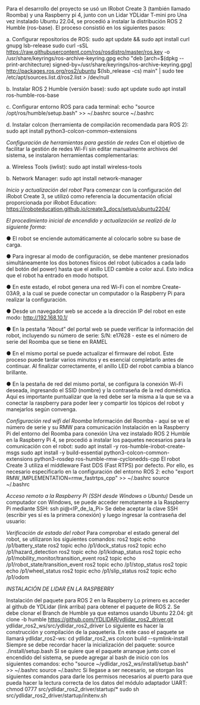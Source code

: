 Para el desarrollo del proyecto se usó un IRobot Create 3 (también llamado Roomba) y una Raspberry pi 4, junto con un Lidar YDLidar T-mini pro
Una vez instalado Ubuntu 22.04, se procedió a instalar la distribución ROS 2 Humble
(ros-base). El proceso consistió en los siguientes pasos:

a. Configurar repositorios de ROS:
sudo apt update && sudo apt install curl gnupg lsb-release
sudo curl -sSL https://raw.githubusercontent.com/ros/rosdistro/master/ros.key -o /usr/share/keyrings/ros-archive-keyring.gpg
echo "deb [arch=$(dpkg --print-architecture) signed-by=/usr/share/keyrings/ros-archive-keyring.gpg] http://packages.ros.org/ros2/ubuntu
$(lsb_release -cs) main" | sudo tee /etc/apt/sources.list.d/ros2.list > /dev/null

b. Instalar ROS 2 Humble (versión base):
sudo apt update
sudo apt install ros-humble-ros-base

c. Configurar entorno ROS para cada terminal:
echo "source /opt/ros/humble/setup.bash" >> ~/.bashrc
source ~/.bashrc

d. Instalar colcon (herramienta de compilación recomendada para ROS 2):
sudo apt install python3-colcon-common-extensions

*Configuración de herramientas para gestión de redes*
Con el objetivo de facilitar la gestión de redes Wi-Fi sin editar manualmente archivos del sistema, se instalaron herramientas complementarias:

a. Wireless Tools (iwlist):
sudo apt install wireless-tools


b. Network Manager:
sudo apt install network-manager


*Inicio y actualización del robot*
Para comenzar con la configuración del iRobot Create 3, se utilizó como referencia la documentación oficial proporcionada por iRobot Education:
https://iroboteducation.github.io/create3_docs/setup/ubuntu2204/


*El procedimiento inicial de encendido y actualización se realizó de la siguiente forma:*


● El robot se enciende automáticamente al colocarlo sobre su base de carga.


● Para ingresar al modo de configuración, se debe mantener presionados simultáneamente los dos botones físicos del robot (ubicados a cada lado del botón del power) hasta que el anillo LED cambie a color azul. Esto indica que el robot ha entrado en modo hotspot.


● En este estado, el robot genera una red Wi-Fi con el nombre Create-03A9, a la cual se puede conectar un computador o la Raspberry Pi para realizar la configuración.


● Desde un navegador web se accede a la dirección IP del robot en este modo:
http://192.168.10.1/


● En la pestaña “About” del portal web se puede verificar la información del robot, incluyendo su número de serie:
S/N: e17628 - este es el número de serie del Roomba que se tiene en RAMEL


● En el mismo portal se puede actualizar el firmware del robot. Este proceso puede tardar varios minutos y es esencial completarlo antes de continuar. Al finalizar correctamente,
el anillo LED del robot cambia a blanco brillante.


● En la pestaña de red del mismo portal, se configura la conexión Wi-Fi deseada, ingresando el SSID (nombre) y la contraseña de la red doméstica. Aquí es importante puntualizar que la red debe ser la misma a la que se va a conectar la raspberry para poder leer y compartir los tópicos del robot y manejarlos según convenga.


*Configuración red wifi del Roomba*
Información del Roomba - aquí se ve el número de serie y su RMW para comunicación
Instalación en la Raspberry Pi del entorno del Roomba para conexión
Una vez instalado ROS 2 Humble en la Raspberry Pi 4, se procedió a instalar los paquetes
necesarios para la comunicación con el robot:
sudo apt install -y ros-humble-irobot-create-msgs
sudo apt install -y build-essential python3-colcon-common-extensions python3-rosdep
ros-humble-rmw-cyclonedds-cpp
El robot Create 3 utiliza el middleware Fast DDS (Fast RTPS) por defecto. Por ello, es
necesario especificarlo en la configuración del entorno ROS 2:
echo "export RMW_IMPLEMENTATION=rmw_fastrtps_cpp" >> ~/.bashrc
source ~/.bashrc

*Acceso remoto a la Raspberry Pi (SSH desde Windows o Ubuntu)*
Desde un computador con Windows, se puede acceder remotamente a la Raspberry Pi
mediante SSH:
ssh pi@<IP_de_la_Pi>
Se debe aceptar la clave SSH (escribir yes sí es la primera conexión) y luego ingresar la contraseña del usuario:

*Verificación de estado del robot*
Para comprobar el estado general del robot, se utilizaron los siguientes comandos:
ros2 topic echo /p1/battery_state
ros2 topic echo /p1/dock_status
ros2 topic echo /p1/hazard_detection
ros2 topic echo /p1/kidnap_status
ros2 topic echo /p1/mobility_monitor/transition_event
ros2 topic echo /p1/robot_state/transition_event
ros2 topic echo /p1/stop_status
ros2 topic echo /p1/wheel_status
ros2 topic echo /p1/slip_status
ros2 topic echo /p1/odom

*INSTALACIÓN DE LIDAR EN LA RASPBERRY*

Instalación del paquete para ROS 2 en la Raspberry
Lo primero es acceder al github de YDLidar (link arriba) para obtener el paquete de ROS 2.
Se debe clonar el Branch de Humble ya que estamos usando Ubuntu 22.04:
git clone -b humble https://github.com/YDLIDAR/ydlidar_ros2_driver.git
ydlidar_ros2_ws/src/ydlidar_ros2_driver
Lo siguiente es hacer la construcción y compilación de la paquetería. En este caso el paquete se llamará ydlidar_ros2-ws:
cd ydlidar_ros2_ws
colcon build --symlink-install
Siempre se debe recordar hacer la inicialización del paquete:
source ./install/setup.bash
SI se quiere que el paquete arranque junto con el encendido del sistema, se puede agregar al bash de inicio con los siguientes comandos:
echo "source ~/ydlidar_ros2_ws/install/setup.bash" >> ~/.bashrc
source ~/.bashrc
Si llegase a ser necesario, se otorgan los siguientes comandos para darle los permisos necesarios al puerto para que pueda hacer la lectura correcta de los datos del módulo adaptador UART:
chmod 0777 src/ydlidar_ros2_driver/startup/*
sudo sh src/ydlidar_ros2_driver/startup/initenv.sh
